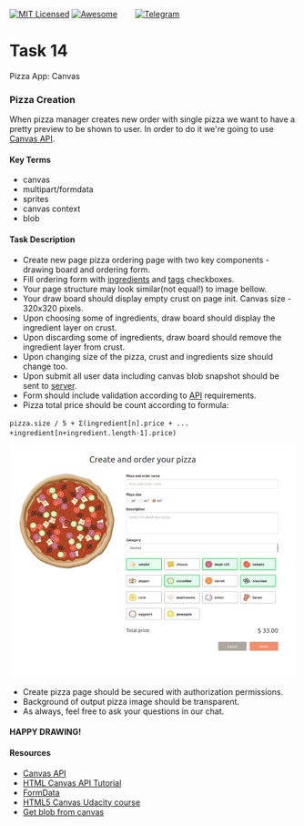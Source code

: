 [![MIT Licensed][icon-mit]][license]
[![Awesome][icon-awesome]][awesome]
&nbsp;&nbsp;&nbsp;&nbsp;&nbsp;&nbsp;
[![Telegram][icon-chat]][chat]

# Task 14

Pizza App: Canvas

### Pizza Creation
When pizza manager creates new order with single pizza we want to have a pretty preview to be shown to user.
In order to do it we're going to use [Canvas API](https://developer.mozilla.org/en-US/docs/Web/API/Canvas_API).

#### Key Terms
- canvas
- multipart/formdata
- sprites
- canvas context
- blob

#### Task Description

- Create new page pizza ordering page with two key components - drawing board and ordering form.
- Fill ordering form with [ingredients](https://github.com/lempiy/Kottans-Pizza-Api/blob/master/docs/INGREDIENT.md#list) 
and [tags](https://github.com/lempiy/Kottans-Pizza-Api/blob/master/docs/TAG.md#list) checkboxes.
- Your page structure may look similar(not equal!) to image bellow.
- Your draw board should display empty crust on page init. Canvas size - 320x320 pixels.
- Upon choosing some of ingredients, draw board should display the ingredient layer on crust.
- Upon discarding some of ingredients, draw board should remove the ingredient layer from crust.
- Upon changing size of the pizza, crust and ingredients size should change too.
- Upon submit all user data including canvas blob snapshot should be sent to [server](https://github.com/lempiy/Kottans-Pizza-Api/blob/master/docs/PIZZA.md#create-pizza).
- Form should include validation according to [API](https://github.com/lempiy/Kottans-Pizza-Api/blob/master/docs/PIZZA.md#create-pizza) requirements.
- Pizza total price should be count according to formula: 

`pizza.size / 5 + Σ(ingredient[n].price + ... +ingredient[n+ingredient.length-1].price)`

![example](../img/create-pizza.png)


- Create pizza page should be secured with authorization permissions.
- Background of output pizza image should be transparent.
- As always, feel free to ask your questions in our chat.

#### HAPPY DRAWING!

#### Resources

- [Canvas API](https://developer.mozilla.org/en-US/docs/Web/API/Canvas_API)
- [HTML Canvas API Tutorial](https://flaviocopes.com/canvas/)
- [FormData](https://developer.mozilla.org/en-US/docs/Web/API/FormData)
- [HTML5 Canvas Udacity course](https://www.udacity.com/course/html5-canvas--ud292)
- [Get blob from canvas](https://developer.mozilla.org/ru/docs/Web/API/HTMLCanvasElement/toBlob)


[icon-chat]: https://img.shields.io/badge/chat-on%20telegram-blue.svg
[icon-mit]: https://img.shields.io/badge/license-MIT-blue.svg
[icon-awesome]: https://cdn.rawgit.com/sindresorhus/awesome/d7305f38d29fed78fa85652e3a63e154dd8e8829/media/badge.svg

[license]: https://github.com/Kottans/web/blob/master/LICENSE.md
[awesome]: https://github.com/sindresorhus/awesome#front-end-development
[chat]: https://t.me/joinchat/CX8EF1JmLm9IM6J6oy2U7Q
